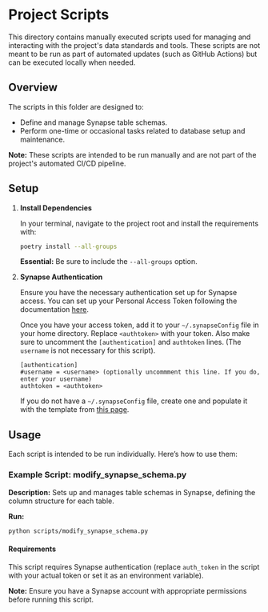 # Project Scripts

This directory contains manually executed scripts used for managing and interacting with the project's data standards and tools. These scripts are not meant to be run as part of automated updates (such as GitHub Actions) but can be executed locally when needed.

## Overview

The scripts in this folder are designed to:

- Define and manage Synapse table schemas.
- Perform one-time or occasional tasks related to database setup and maintenance.

**Note:** These scripts are intended to be run manually and are not part of the project's automated CI/CD pipeline.

## Setup

1. **Install Dependencies**

    In your terminal, navigate to the project root and install the requirements with:

    ```bash
    poetry install --all-groups
    ```

    **Essential:** Be sure to include the `--all-groups` option.

2. **Synapse Authentication**

    Ensure you have the necessary authentication set up for Synapse access. You can set up your Personal Access Token following the documentation [here](https://help.synapse.org/docs/Managing-Your-Account.2055405596.html#ManagingYourAccount-PersonalAccessTokens).

    Once you have your access token, add it to your `~/.synapseConfig` file in your home directory. Replace `<authtoken>` with your token. Also make sure to uncomment the `[authentication]` and `authtoken` lines. (The `username` is not necessary for this script).

    ```shell
    [authentication]
    #username = <username> (optionally uncommment this line. If you do, enter your username)
    authtoken = <authtoken>
    ```

    If you do not have a `~/.synapseConfig` file, create one and populate it with the template from [this page](https://help.synapse.org/docs/Client-Configuration.1985446156.html).

## Usage

Each script is intended to be run individually. Here’s how to use them:

### Example Script: modify_synapse_schema.py

**Description:** Sets up and manages table schemas in Synapse, defining the column structure for each table.

**Run:**

```bash
python scripts/modify_synapse_schema.py
```

#### Requirements

This script requires Synapse authentication (replace `auth_token` in the script with your actual token or set it as an environment variable).

**Note:** Ensure you have a Synapse account with appropriate permissions before running this script.
